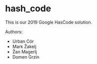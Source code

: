 # hash_code

This is our 2019 Google HasCode solution.

Authors:
  - Urban Cör
  - Mark Žakelj
  - Žan Magerlj
  - Domen Grzin
